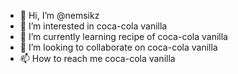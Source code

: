 - 👋 Hi, I’m @nemsikz
- 👀 I’m interested in coca-cola vanilla
- 🌱 I’m currently learning recipe of coca-cola vanilla
- 💞️ I’m looking to collaborate on coca-cola vanilla
- 📫 How to reach me coca-cola vanilla

<!---
nemsikz/nemsikz is a ✨ special ✨ repository because its `README.md` (this file) appears on your GitHub profile.
You can click the Preview link to take a look at your changes.
--->

